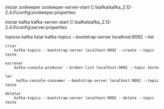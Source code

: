 iniciar zookeeper
    zookeeper-server-start C:\kafka\kafka_2.12-2.4.0\config\zookeeper.properties

iniciar kafka
    kafka-server-start C:\kafka\kafka_2.12-2.4.0\config\server.properties

topicos kafka
    listar
        kafka-topics --bootstrap-server localhost:9092 --list

    criar 
        kafka-topics --bootstrap-server localhost:9092 --create --topic teste

    escrever
        kafka-console-producer --broker-list localhost:9092 --topic teste

    ler
         kafka-console-consumer --bootstrap-server localhost:9092 --topic teste

    deletar
        kafka-topics --bootstrap-server localhost:9092 --delete --topic teste
